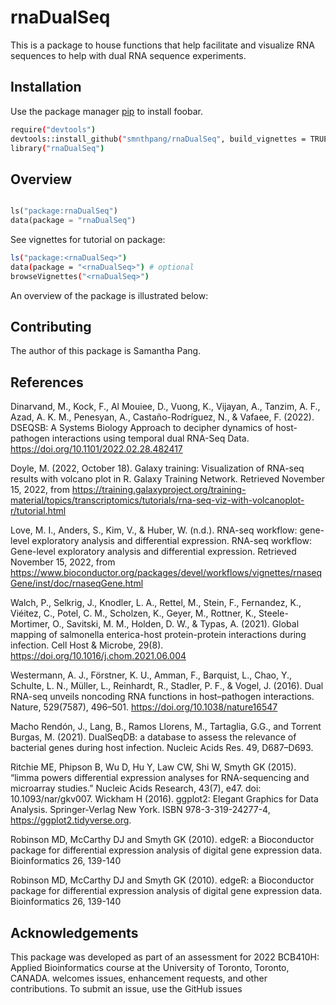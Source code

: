 # rnaDualSeq

This is a package to house functions that help facilitate and visualize RNA sequences to help with dual RNA sequence experiments.

## Installation

Use the package manager [pip](https://pip.pypa.io/en/stable/) to install foobar.

```bash
require("devtools")
devtools::install_github("smnthpang/rnaDualSeq", build_vignettes = TRUE)
library("rnaDualSeq")
```

## Overview

```python

ls("package:rnaDualSeq")
data(package = "rnaDualSeq")
```

See vignettes for tutorial on package:
```bash
ls("package:<rnaDualSeq>")
data(package = "<rnaDualSeq>") # optional
browseVignettes("<rnaDualSeq>")
```
An overview of the package is illustrated below:

## Contributing
The author of this package is Samantha Pang.

## References 

Dinarvand, M., Kock, F., Al Mouiee, D., Vuong, K., Vijayan, A., Tanzim, A. F., Azad, A. K. M., Penesyan, A., Castaño-Rodríguez, N., &amp; Vafaee, F. (2022). DSEQSB: A Systems Biology Approach to decipher dynamics of host-pathogen interactions using temporal dual RNA-Seq Data. https://doi.org/10.1101/2022.02.28.482417 

Doyle, M. (2022, October 18). Galaxy training: Visualization of RNA-seq results with volcano plot in R. Galaxy Training Network. Retrieved November 15, 2022, from https://training.galaxyproject.org/training-material/topics/transcriptomics/tutorials/rna-seq-viz-with-volcanoplot-r/tutorial.html 

Love, M. I., Anders, S., Kim, V., &amp; Huber, W. (n.d.). RNA-seq workflow: gene-level exploratory analysis and differential expression. RNA-seq workflow: Gene-level exploratory analysis and differential expression. Retrieved November 15, 2022, from https://www.bioconductor.org/packages/devel/workflows/vignettes/rnaseqGene/inst/doc/rnaseqGene.html 

Walch, P., Selkrig, J., Knodler, L. A., Rettel, M., Stein, F., Fernandez, K., Viéitez, C., Potel, C. M., Scholzen, K., Geyer, M., Rottner, K., Steele-Mortimer, O., Savitski, M. M., Holden, D. W., &amp; Typas, A. (2021). Global mapping of salmonella enterica-host protein-protein interactions during infection. Cell Host &amp; Microbe, 29(8). https://doi.org/10.1016/j.chom.2021.06.004 

Westermann, A. J., Förstner, K. U., Amman, F., Barquist, L., Chao, Y., Schulte, L. N., Müller, L., Reinhardt, R., Stadler, P. F., &amp; Vogel, J. (2016). Dual RNA-seq unveils noncoding RNA functions in host–pathogen interactions. Nature, 529(7587), 496–501. https://doi.org/10.1038/nature16547 

Macho Rendón, J., Lang, B., Ramos Llorens, M., Tartaglia, G.G., and Torrent Burgas, M. (2021). DualSeqDB: a database to assess the relevance of bacterial genes during host infection. Nucleic Acids Res. 49, D687–D693.

Ritchie ME, Phipson B, Wu D, Hu Y, Law CW, Shi W, Smyth GK (2015). “limma powers differential expression analyses for RNA-sequencing and microarray studies.” Nucleic Acids Research, 43(7), e47. doi: 10.1093/nar/gkv007.
Wickham H (2016). ggplot2: Elegant Graphics for Data Analysis. Springer-Verlag New York. ISBN 978-3-319-24277-4, https://ggplot2.tidyverse.org.

Robinson MD, McCarthy DJ and Smyth GK (2010). edgeR: a
  Bioconductor package for differential expression analysis of
  digital gene expression data. Bioinformatics 26, 139-140
  
Robinson MD, McCarthy DJ and Smyth GK (2010). edgeR: a
  Bioconductor package for differential expression analysis of
  digital gene expression data. Bioinformatics 26, 139-140

## Acknowledgements 
This package was developed as part of an assessment for 2022
BCB410H: Applied Bioinformatics course at the University of
Toronto, Toronto, CANADA. <PackageName>welcomes issues,
enhancement requests, and other contributions. To submit an issue,
use the GitHub issues
